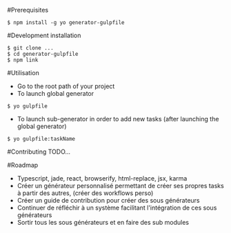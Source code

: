 #Prerequisites
```
$ npm install -g yo generator-gulpfile
```

#Development installation
```
$ git clone ...
$ cd generator-gulpfile
$ npm link
```

#Utilisation
+ Go to the root path of your project
+ To launch global generator
```
$ yo gulpfile
```
+ To launch sub-generator in order to add new tasks (after launching the global generator)
```
$ yo gulpfile:taskName
```

#Contributing
TODO...

#Roadmap

+ Typescript, jade, react, browserify, html-replace, jsx, karma
+ Créer un générateur personnalisé permettant de créer ses propres tasks à partir des autres, (créer des workflows perso)
+ Créer un guide de contribution pour créer des sous générateurs
+ Continuer de réfléchir à un système facilitant l'intégration de ces sous générateurs
+ Sortir tous les sous générateurs et en faire des sub modules